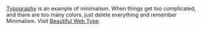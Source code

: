 [Typography][1] is an example of minimalism. When things get too complicated, and there are too many colors, just delete everything and remember Minimalism. Visit [Beautiful Web Type][2].

[1]: https://en.wikipedia.org/wiki/Typography
[2]: http://hellohappy.org/beautiful-web-type/